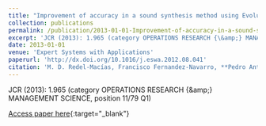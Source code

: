 ```yaml
---
title: "Improvement of accuracy in a sound synthesis method using Evolutionary Product Unit Networks"
collection: publications
permalink: /publication/2013-01-01-Improvement-of-accuracy-in-a-sound-synthesis-method-using-Evolutionary-Product-Unit-Networks
excerpt: 'JCR (2013): 1.965 (category OPERATIONS RESEARCH {\&amp;} MANAGEMENT SCIENCE, position 11/79 Q1)'
date: 2013-01-01
venue: 'Expert Systems with Applications'
paperurl: 'http://dx.doi.org/10.1016/j.eswa.2012.08.041'
citation: 'M. D. Redel-Macías, Francisco Fernandez-Navarro, **Pedro Antonio Gutiérrez**, A. J. Cubero-Atienza, César Hervás-Martínez, &quot;Improvement of accuracy in a sound synthesis method using Evolutionary Product Unit Networks.&quot; Expert Systems with Applications, Vol. 40(5), 2013, pp.1477--1483.'
---
```

JCR (2013): 1.965 (category OPERATIONS RESEARCH {\&amp;} MANAGEMENT SCIENCE, position 11/79 Q1)

[Access paper here](http://dx.doi.org/10.1016/j.eswa.2012.08.041){:target="_blank"}
